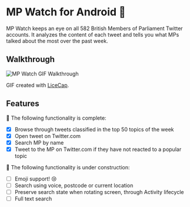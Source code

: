 # MP Watch for Android 👀

MP Watch keeps an eye on all 582 British Members of Parliament Twitter accounts. It analyzes the content of each tweet and tells you what MPs talked about the most over the past week.

## Walkthrough

<img src='http://i.imgur.com/AmQlrBk.gif' title='Walkthrough' width='' alt='MP Watch GIF Walkthrough' />

GIF created with [LiceCap](http://www.cockos.com/licecap/).

## Features

🎉 The following functionality is complete:
- [X] Browse through tweets classified in the top 50 topics of the week
- [X] Open tweet on Twitter.com
- [X] Search MP by name
- [X] Tweet to the MP on Twitter.com if they have not reacted to a popular topic

🔨 The following functionality is under construction:
- [ ] Emoji support! 😢
- [ ] Search using voice, postcode or current location
- [ ] Preserve search state when rotating screen, through Activity lifecycle
- [ ] Full text search
